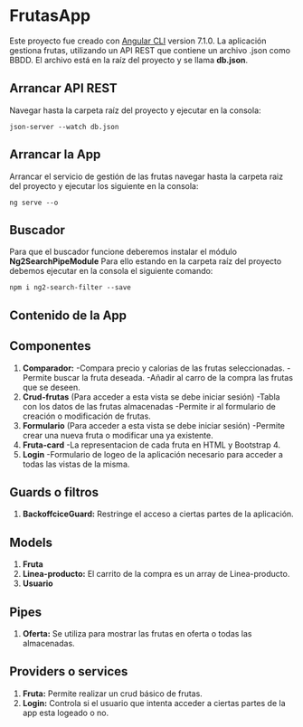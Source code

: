 # FrutasApp

Este proyecto fue creado con [Angular CLI](https://github.com/angular/angular-cli) version 7.1.0.
La aplicación gestiona frutas, utilizando un API REST que contiene un archivo .json como BBDD. El archivo está en la raíz del proyecto y se llama **db.json**.

## Arrancar API REST

Navegar hasta la carpeta raíz del proyecto y ejecutar en la consola:
```
json-server --watch db.json

```
## Arrancar la App
Arrancar el servicio de gestión de las frutas navegar hasta la carpeta raiz del proyecto y ejecutar los siguiente en la consola:
```
ng serve --o

```
## Buscador
Para que el buscador funcione deberemos instalar el módulo **Ng2SearchPipeModule**
Para ello estando en la carpeta raíz del proyecto debemos ejecutar en la consola el siguiente comando:

```
npm i ng2-search-filter --save

```

## Contenido de la App

## Componentes
1. **Comparador:** 
  -Compara precio y calorias de las frutas seleccionadas.
  -Permite buscar la fruta deseada.
  -Añadir al carro de la compra las frutas que se deseen.
2. **Crud-frutas** (Para acceder a esta vista se debe iniciar sesión)
  -Tabla con los datos de las frutas almacenadas
  -Permite ir al formulario de creación o modificación de frutas.
3. **Formulario** (Para acceder a esta vista se debe iniciar sesión)
  -Permite crear una nueva fruta o modificar una ya existente.
4. **Fruta-card**
  -La representacion de cada fruta en HTML y Bootstrap 4.
5. **Login**
  -Formulario de logeo de la aplicación necesario para acceder a todas las vistas de la misma.

## Guards o filtros
1. **BackoffciceGuard:** Restringe el acceso a ciertas partes de la aplicación. 

## Models
1. **Fruta**
2. **Linea-producto:** El carrito de la compra es un array de Linea-producto.
3. **Usuario**

## Pipes
1. **Oferta:** Se utiliza para mostrar las frutas en oferta o todas las almacenadas.

## Providers o services
1. **Fruta:** Permite realizar un crud básico de frutas.
2. **Login:** Controla si el usuario que intenta acceder a ciertas partes de la app esta logeado o no.


